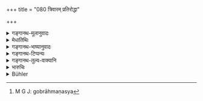 +++
title = "080 त्रिवारम् प्रतिरोद्धा"

+++

<details><summary>गङ्गानथ-मूलानुवादः</summary>

If he fights at least thrice on behalf of a Brāhmaṇa, or reconquers his entire property, or gives up his life for his sake,—he becomes absolved.—(80)
</details>

<details><summary>मेधातिथिः</summary>

**प्रतिरोद्धा** प्रवृत्तः शस्त्रेण क्षतो वा युद्धकरणे । **त्र्यवरम्** । यदि न्यूनं तदा तिस्र आवृत्तयः । कृते युद्धे ऽसौ मुच्यते, अपरित्राय मृतो ऽपि । **सर्वस्वम् अवजित्येति** ब्राह्मणादीनां चौरापहृतं यदि प्रत्यानयति, तदा मुच्यते । ब्राह्मणस्य वा **तन्निमित्ते** प्राणदाने ।

- <u>ननु</u> चोक्तम् "गोप्ता गोर् ब्राह्मणस्य"[^११०] (म्ध् ११.७९) इति ।


[^११०]:
     M G J: gobrāhmaṇasya

- <u>सत्यम्</u> । युद्देनान्येन वा शरीरव्यापारेण गां पङ्कलग्नां दस्युभिर् वाह्यमानां ब्राह्मणं शत्रुभिश् चौरैर् नद्या वापह्रियमाणं यदि मोक्षयति ततः शुध्यतीत्य् उक्तम् । इह तु **तन्निमित्त**ग्रहणाद् यदि धने ऽपह्रियमाणे ब्राह्मणो व्यामूढतयात्मानं हन्ति निरपेक्षं वा चोरैर् युध्यते तत्र तत्समधनदानेन "मा मृथा अहं त इयद् धनं ददमि" इति तम् आश्वास्य दत्वा मुच्यते ॥ ११.८० ॥
</details>

<details><summary>गङ्गानथ-भाष्यानुवादः</summary>

‘*Fights*’—Takes up arms, or becomes wounded in the fight;—‘*at least thrice*’—He should repeat the act at least three times. If he does the fighting, he becomes absolved, even though he might have been killed without having saved the Brāhmaṇa.

‘*Reconquers his entire property*.’—If the Brāhmaṇa’s property has been taken away by thieves, if he wins it back for him, he becomes absolved;—as also if he ‘*gives up his life*’ for the sake of the Brāhmaṇa.

“*Giving up one’s life in defence of the Brāhmaṇa* has been already mentioned (in the preceding verse).”

True; but what has been said in the preceding verse is that ‘the man becomes purified if he rescues, by fighting or by some other physical means, (1) a cow stuck in the mire, or (2) a cow being taken away by robbers, or (3) a Brāhmaṇa, being carried away either by his enemies, or by robbers, or by a stream’; while in the present verse what is mentioned is doing all this ‘*for his sake*’; and what is meant is that the man becomes absolved, if when, on his property being taken away by robbers, the Brāhmaṇa becomes stupefied and proceeds to commit suicide,—or when he is fighting unaided against the robbers,—if the man comes forward and pays to him the equivalent of what he has lost, and consoles him with such words as—‘do not commit suicide, I am giving you this much wealth.’—(80)
</details>

<details><summary>गङ्गानथ-टिप्पन्यः</summary>

This verse is quoted in *Mitākṣarā* (3.246).
</details>

<details><summary>गङ्गानथ-तुल्य-वाक्यानि</summary>

**(verses 11.72-86)**

See Comparative notes for [Verse 11.72].
</details>

<details><summary>भारुचिः</summary>

> **त्र्यवरं प्रतिरोद्धा वा**

ब्राह्मणद्रव्यापहरणे तत्प्रतिमोचनाय । अमोचने न मुच्यत इत्य् अर्थः । निरुपविधं प्रवर्तमानः ।

> **सर्वस्वम् अवजित्य वा ।**

अप्रतिरोद्धापि त्र्यवरं प्रथम एव ब्राह्मणस्वापहरणप्रतिमोचनार्थे प्रयोगे ।

> **विप्रस्य तन्निमित्ते वा प्राणालाभे विमुच्यते  ॥ ११.७९ ॥**

इत्य् एतद् उक्तार्थम् । अस्येदानीम् उपसंहारो, यथायोगं प्रायश्चित्तम् अनुषक्तव्यः ॥ ११.७९ ॥
</details>

<details><summary>Bühler</summary>

081	If either he fights at least three times (against robbers in defence of) a Brahmana's (property), or reconquers the whole property of a Brahmana, or if he loses his life for such a cause, he is freed (from his guilt).
</details>
